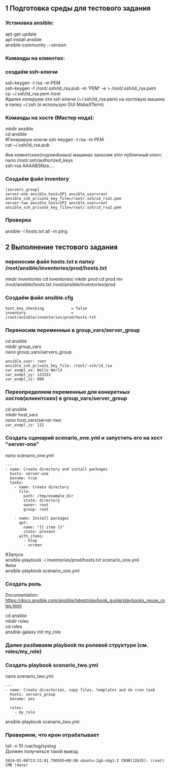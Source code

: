 ## 1 Подготовка среды для тестового задания

### Установка ansible:
apt-get update  
apt install ansible  
ansible-community --version  

### Команды на клиентах:
### создаём ssh-ключи
ssh-keygen -t rsa -m PEM  
ssh-keygen -f /root/.ssh/id_rsa.pub -m 'PEM' -e > /root/.ssh/id_rsa.pem  
cp ~/.ssh/id_rsa.pem /root  
#далее копируем эти ssh ключи (~/.ssh/id_rsa.pem) на хостовую машину в папку ~/.ssh (я использую GUI MobaXTerm)

### Команды на хосте (Мастер нода):
mkdir ansible  
cd ansible  
#Генерирую ключи
ssh-keygen -t rsa -m PEM  
cat ~/.ssh/id_rsa.pub  

#на клиентских(подчинённых) машинах заносим этот публичный ключ:  
nano /root/.ssh/authorized_keys  
ssh-rsa AAAAB3Nza.....  

### Создаём файл inventory
```nano hosts.txt
[servers_group]
server-one ansible_host=IP1 ansible_user=root ansible_ssh_private_key_file=/root/.ssh/id_rsa1.pem
server-two ansible_host=IP2 ansible_user=root ansible_ssh_private_key_file=/root/.ssh/id_rsa2.pem
```
### Проверка 
ansible -i hosts.txt all -m ping

## 2 Выполнение тестового задания

### переносим файл hosts.txt в папку /root/ansible/inventories/prod/hosts.txt
mkdir inventories
cd inventories/
mkdir prod
cd prod
mv /root/ansible/hosts.txt /root/ansible/inventories/prod

### Создаём файл ansible.cfg
```[defaults]
host_key_checking            = false
inventory                    = /root/ansible/inventories/prod/hosts.txt
```

### Переносим переменные в group_vars/server_group
cd ansible  
mkdir group_vars  
nano group_vars/servers_group  
```
ansible_user: root
ansible_ssh_private_key_file: /root/.ssh/id_rsa
var_exmpl_xx: Hello World
var_exmpl_yy: 123321
var_exmpl_zz: 000
```
### Переопределяем переменные для конкретных хостов(клиентских) в group_vars/server_group
cd ansible  
mkdir host_vars  
nano host_vars/server-two  
```var_exmpl_zz: 111```

### Создать сценарий scenario_one.yml и запустить его на хост "server-one"
nano scenario_one.yml
```
---
- name: Create directory and install packages
  hosts: server-one
  become: true
  tasks:
    - name: Create directory
      file:
        path: /tmp/example_dir
        state: directory
        owner: root
        group: root

    - name: Install packages
      apt:
        name: "{{ item }}"
        state: present
      with_items:
        - htop
        - screen
```

#Запуск  
ansible-playbook -i inventories/prod/hosts.txt scenario_one.yml  
#или  
ansible-playbook scenario_one.yml  

### Создать роль 
Documentation: https://docs.ansible.com/ansible/latest/playbook_guide/playbooks_reuse_roles.html 

cd ansible    
mkdir roles  
cd roles  
ansible-galaxy init my_role  
### Далее разбиваем playbook по ролевой структуре (см. roles/my_role)

### Создать playbook scenario_two.yml
nano scenario_two.yml  
```
---
- name: Create directories, copy files, templates and do cron task
  hosts: servers_group
  become: yes

  roles:
    - my_role
```
ansible-playbook scenario_two.yml  

### Проверяем, что крон отрабатывает
tail -n 10 /var/log/syslog  
Должен получиться такой вывод:  
```
2024-05-06T13:31:01.790595+00:00 ubuntu-2gb-nbg1-2 CRON[12635]: (root) CMD (date)
```  

